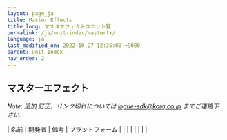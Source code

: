 ```yaml
---
layout: page_ja
title: Master Effects
title_long: マスタエフェクトユニット覧
permalink: /ja/unit-index/masterfx/
language: ja
last_modified_on: 2022-10-27 12:35:00 +9000
parent: Unit Index
nav_order: 2
---
```


## マスターエフェクト

_Note: 追加,訂正，リンク切れについては logue-sdk@korg.co.jp までご連絡下さい._

| 名前 | 開発者 | 備考 | プラットフォーム |  |
|  |  |  |  |  |

